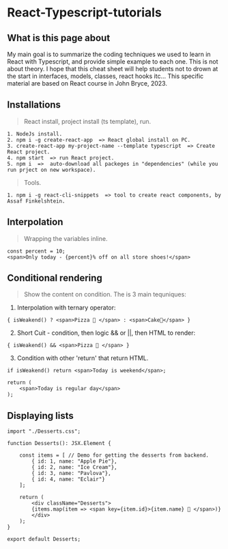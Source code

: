 # React-Typescript-tutorials

## What is this page about

My main goal is to summarize the coding techniques we used to learn in React with Typescript, and provide simple example to each one. This is not about theory. I hope that this cheat sheet will help students not to drown at the start in interfaces, models, classes, react hooks itc... This specific material are based on React course in John Bryce, 2023.  

## Installations

> React install, project install (ts template), run.
```
1. NodeJs install.
2. npm i -g create-react-app  => React global install on PC.
3. create-react-app my-project-name --template typescript  => Create React project.
4. npm start  => run React project.
5. npm i  =>  auto-download all packeges in "dependencies" (while you run prject on new workspace).
```
> Tools.
```
1. npm i -g react-cli-snippets  => tool to create react components, by Assaf Finkelshtein.
```

## Interpolation

> Wrapping the variables inline.
```
const percent = 10;
<span>Only today - {percent}% off on all store shoes!</span>
```

## Conditional rendering

> Show the content on condition. The is 3 main tequniques: 

1. Interpolation with ternary operator: 
```
{ isWeakend() ? <span>Pizza 🍕 </span> : <span>Cake🎂</span> }
```
2. Short Cuit - condition, then logic && or ||, then HTML to render:

```
{ isWeakend() && <span>Pizza 🍕 </span> }
```
3. Condition with other 'return' that return HTML.


```
if isWeakend() return <span>Today is weekend</span>;

return (
    <span>Today is regular day</span>
);
```

## Displaying lists

```
import "./Desserts.css";

function Desserts(): JSX.Element {

    const items = [ // Demo for getting the desserts from backend.
        { id: 1, name: "Apple Pie"},
        { id: 2, name: "Ice Cream"},
        { id: 3, name: "Pavlova"},
        { id: 4, name: "Eclair"}
    ];

    return (
        <div className="Desserts">
		{items.map(item => <span key={item.id}>{item.name} 🍧 </span>)}
        </div>
    );
}

export default Desserts;
```



